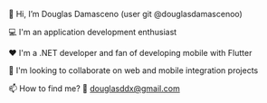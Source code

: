 👋 Hi, I’m Douglas Damasceno (user git @douglasdamascenoo)

💻 I'm an application development enthusiast

❤️ I'm a .NET developer and fan of developing mobile with Flutter

🌱 I'm looking to collaborate on web and mobile integration projects

📫 How to find me?
📧 douglasddx@gmail.com 
